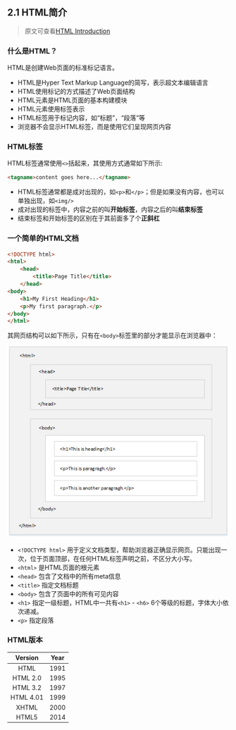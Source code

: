 ## 2.1 HTML简介

> 原文可查看[HTML Introduction](https://www.w3schools.com/html/html_intro.asp)

### 什么是HTML？

HTML是创建Web页面的标准标记语言。

- HTML是Hyper Text Markup Language的简写，表示超文本编辑语言
- HTML使用标记的方式描述了Web页面结构
- HTML元素是HTML页面的基本构建模块
- HTML元素使用标签表示
- HTML标签用于标记内容，如“标题”，“段落”等
- 浏览器不会显示HTML标签，而是使用它们呈现网页内容

### HTML标签

HTML标签通常使用`<>`括起来，其使用方式通常如下所示:

```html
<tagname>content goes here...</tagname>
```

- HTML标签通常都是成对出现的，如`<p>`和`</p>`；但是如果没有内容，也可以单独出现，如`<img/>`
- 成对出现的标签中，内容之前的叫**开始标签**，内容之后的叫**结束标签**
- 结束标签和开始标签的区别在于其前面多了个**正斜杠**

### **一个**简单的HTML文档

```html
<!DOCTYPE html>
<html>
    <head>
    	<title>Page Title</title>
    </head>
<body>
    <h1>My First Heading</h1>
    <p>My first paragraph.</p>
</body>
</html>
```

其网页结构可以如下所示，只有在`<body>`标签里的部分才能显示在浏览器中：

![简单HTML文档网页结构图](.\images\simple_html_page_structure.png)

- `<!DOCTYPE html>` 用于定义文档类型，帮助浏览器正确显示网页。只能出现一次，位于页面顶部，在任何HTML标签声明之前，不区分大小写。
- `<html>` 是HTML页面的根元素
- `<head>` 包含了文档中的所有meta信息
- `<title>` 指定文档标题
- `<body>` 包含了页面中的所有可见内容
- `<h1>` 指定一级标题，HTML中一共有`<h1>` - `<h6>` 6个等级的标题，字体大小依次递减。
- `<p>` 指定段落

### HTML版本

|  Version  | Year |
| :-------: | :--: |
|   HTML    | 1991 |
| HTML 2.0  | 1995 |
| HTML 3.2  | 1997 |
| HTML 4.01 | 1999 |
|   XHTML   | 2000 |
|   HTML5   | 2014 |

